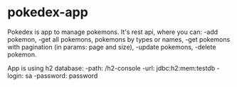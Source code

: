 # pokedex-app
Pokedex is app to manage pokemons. It's rest api, where you can:
-add pokemon,
-get all pokemons, pokemons by types or names,
-get pokemons with pagination (in params: page and size),
-update pokemons,
-delete pokemon.

App is using h2 database:
-path: /h2-console
-url: jdbc:h2:mem:testdb
-login: sa
-password: password

